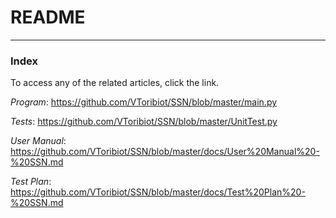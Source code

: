 # README
___

### Index

To access any of the related articles, click the link.

*Program*: https://github.com/VToribiot/SSN/blob/master/main.py

*Tests*: https://github.com/VToribiot/SSN/blob/master/UnitTest.py

*User Manual*: https://github.com/VToribiot/SSN/blob/master/docs/User%20Manual%20-%20SSN.md

*Test Plan*: https://github.com/VToribiot/SSN/blob/master/docs/Test%20Plan%20-%20SSN.md


